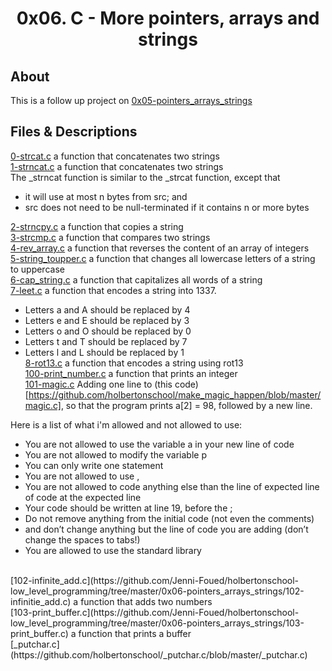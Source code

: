 # <div align="center">0x06. C - More pointers, arrays and strings</div>

## About

This is a follow up project on [0x05-pointers_arrays_strings](https://github.com/Jenni-Foued/holbertonschool-low_level_programming/tree/master/0x05-pointers_arrays_strings)

## Files & Descriptions

[0-strcat.c](https://github.com/Jenni-Foued/holbertonschool-low_level_programming/tree/master/0x06-pointers_arrays_strings/0-strcat.c)  a function that concatenates two strings</br>
[1-strncat.c](https://github.com/Jenni-Foued/holbertonschool-low_level_programming/tree/master/0x06-pointers_arrays_strings/1-strncat.c)  a function that concatenates two strings</br>
The _strncat function is similar to the _strcat function, except that

   - it will use at most n bytes from src; and
   - src does not need to be null-terminated if it contains n or more bytes

[2-strncpy.c](https://github.com/Jenni-Foued/holbertonschool-low_level_programming/tree/master/0x06-pointers_arrays_strings/2-strncpy.c)  a function that copies a string</br>
[3-strcmp.c](https://github.com/Jenni-Foued/holbertonschool-low_level_programming/tree/master/0x06-pointers_arrays_strings/3-strcmp.c)  a function that compares two strings</br>
[4-rev_array.c](https://github.com/Jenni-Foued/holbertonschool-low_level_programming/tree/master/0x06-pointers_arrays_strings/4-rev_array.c)  a function that reverses the content of an array of integers</br>
[5-string_toupper.c](https://github.com/Jenni-Foued/holbertonschool-low_level_programming/tree/master/0x06-pointers_arrays_strings/5-string_toupper.c)  a function that changes all lowercase letters of a string to uppercase</br>
[6-cap_string.c](https://github.com/Jenni-Foued/holbertonschool-low_level_programming/tree/master/0x06-pointers_arrays_strings/6-cap_string.c)  a function that capitalizes all words of a string</br>
[7-leet.c](https://github.com/Jenni-Foued/holbertonschool-low_level_programming/tree/master/0x06-pointers_arrays_strings/7-leet.c)  a function that encodes a string into 1337.

   - Letters a and A should be replaced by 4
   - Letters e and E should be replaced by 3
   - Letters o and O should be replaced by 0
   - Letters t and T should be replaced by 7
   - Letters l and L should be replaced by 1</br>
[8-rot13.c](https://github.com/Jenni-Foued/holbertonschool-low_level_programming/tree/master/0x06-pointers_arrays_strings/8-rot13.c)  a function that encodes a string using rot13</br>
[100-print_number.c](https://github.com/Jenni-Foued/holbertonschool-low_level_programming/tree/master/0x06-pointers_arrays_strings/100-print_number.c)  a function that prints an integer</br>
[101-magic.c](https://github.com/Jenni-Foued/holbertonschool-low_level_programming/tree/master/0x06-pointers_arrays_strings/101-magic.c)  Adding one line to (this code)[https://github.com/holbertonschool/make_magic_happen/blob/master/magic.c], so that the program prints a[2] = 98, followed by a new line.</br>

Here is a list of what i'm allowed and not allowed to use:
   - You are not allowed to use the variable a in your new line of code
   - You are not allowed to modify the variable p
   - You can only write one statement
   - You are not allowed to use ,
   - You are not allowed to code anything else than the line of expected line of code at the expected line
   - Your code should be written at line 19, before the ;
   - Do not remove anything from the initial code (not even the comments)
   - and don’t change anything but the line of code you are adding (don’t change the spaces to tabs!)
   - You are allowed to use the standard library
</br>
[102-infinite_add.c](https://github.com/Jenni-Foued/holbertonschool-low_level_programming/tree/master/0x06-pointers_arrays_strings/102-infinitie_add.c)  a function that adds two numbers</br>
[103-print_buffer.c](https://github.com/Jenni-Foued/holbertonschool-low_level_programming/tree/master/0x06-pointers_arrays_strings/103-print_buffer.c)  a function that prints a buffer</br>
[_putchar.c](https://github.com/holbertonschool/_putchar.c/blob/master/_putchar.c)
